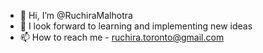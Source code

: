 - 👋 Hi, I’m @RuchiraMalhotra 
- 👀 I look forward to learning and implementing new ideas
- 📫 How to reach me - ruchira.toronto@gmail.com

<!---
RuchiraMalhotra/RuchiraMalhotra is a ✨ special ✨ repository because its `README.md` (this file) appears on your GitHub profile.
You can click the Preview link to take a look at your changes.
--->
